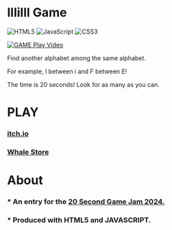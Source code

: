 # lllilll Game
![HTML5](https://img.shields.io/badge/html5-%23E34F26.svg?style=for-the-badge&logo=html5&logoColor=white)
![JavaScript](https://img.shields.io/badge/javascript-%23323330.svg?style=for-the-badge&logo=javascript&logoColor=%23F7DF1E)
![CSS3](https://img.shields.io/badge/css3-%231572B6.svg?style=for-the-badge&logo=css3&logoColor=white)

[![GAME Play Video](http://img.youtube.com/vi/3MMABkxD55s/0.jpg)](https://youtube.com/shorts/3MMABkxD55s?t=0s) 


Find another alphabet among the same alphabet.

For example, l between i and F between E!

The time is 20 seconds! Look for as many as you can.

# PLAY
### [itch.io](https://kangjung.itch.io/lllilll-game)
### [Whale Store](https://store.whale.naver.com/detail/fkhebjhhenkphijnbnilkgjibllcjahk)

# About
### * An entry for the [20 Second Game Jam 2024.](https://itch.io/jam/20-second-game-jam-2024)
### * Produced with HTML5 and JAVASCRIPT.
